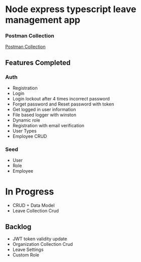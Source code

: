 # Node express typescript leave management app

### Postman Collection 
[Postman Collection](https://www.postman.com/itobuz/workspace/node-express-typescript/collection/180560-e21d80ce-35c4-46c8-90e0-bb8a30115a72?action=share&creator=180560&active-environment=180560-1e273ed9-9dd6-4b4e-b7b5-13f3fbb518c9)

## Features Completed 

### Auth 
- Registration
- Login 
- Login lockout after 4 times incorrect password
- Forget password and Reset password with token 
- Get logged in user information 
- File based logger with winston
- Dynamic role
- Registration with email verification 
- User Types 
- Employee CRUD

### Seed 
- User
- Role
- Employee

# In Progress
- CRUD + Data Model
- Leave Collection Crud 

## Backlog 
- JWT token validity update 
- Organization Collection Crud
- Leave Settings 
- Custom Role



